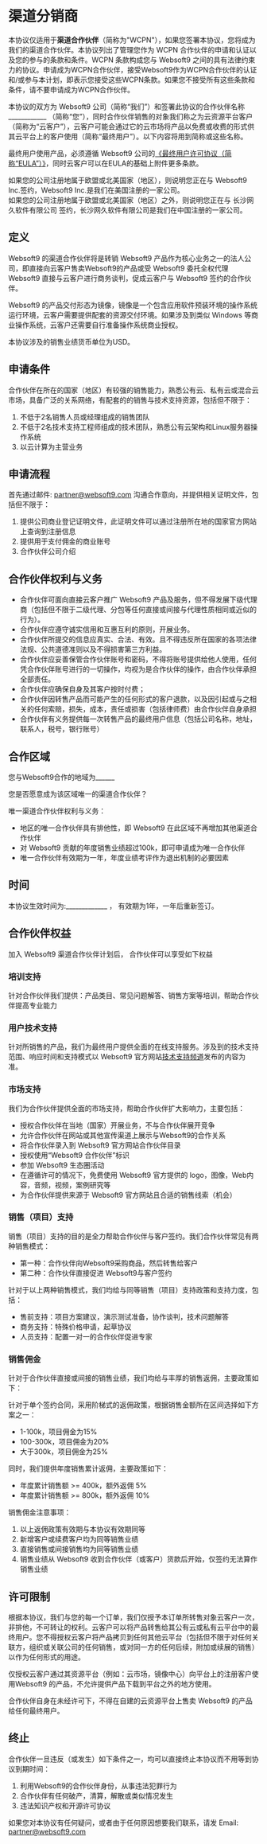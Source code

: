 # 渠道分销商

本协议仅适用于**渠道合作伙伴**（简称为"WCPN"），如果您签署本协议，您将成为我们的渠道合作伙伴。本协议列出了管理您作为 WCPN 合作伙伴的申请和认证以及您的参与的条款和条件。WCPN 条款构成您与 Websoft9 之间的具有法律约束力的协议。申请成为WCPN合作伙伴，接受Websoft9作为WCPN合作伙伴的认证和/或参与本计划，即表示您接受这些WCPN条款。如果您不接受所有这些条款和条件，请不要申请成为WCPN合作伙伴。

本协议的双方为 Websoft9 公司（简称“我们”）和签署此协议的合作伙伴名称____________ （简称“您”），同时合作伙伴销售的对象我们称之为云资源平台客户（简称为“云客户”），云客户可能会通过它的云市场将产品以免费或收费的形式供其云平台上的客户使用（简称“最终用户”）。以下内容将用到简称或这些名称。

最终用户使用产品，必须遵循 Websoft9 公司的[《最终用户许可协议（简称“EULA”）》](https://support.websoft9.com/docs/legal/eula.html)，同时云客户可以在EULA的基础上附件更多条款。

如果您的公司注册地属于欧盟或北美国家（地区），则说明您正在与 Websoft9 Inc.签约，Websoft9 Inc.是我们在美国注册的一家公司。  
如果您的公司注册地属于欧盟或北美国家（地区）之外，则说明您正在与 长沙网久软件有限公司 签约，长沙网久软件有限公司是我们在中国注册的一家公司。

## 定义

Websoft9 的渠道合作伙伴将是转销 Websoft9 产品作为核心业务之一的法人公司，即直接向云客户售卖Websoft9的产品或受 Websoft9 委托全权代理 Websoft9 直接与云客户进行商务谈判，促成云客户与 Websoft9 签约的合作伙伴。  

Websoft9 的产品交付形态为镜像，镜像是一个包含应用软件预装环境的操作系统运行环境，云客户需要提供配套的资源交付环境。如果涉及到类似 Windows 等商业操作系统，云客户还需要自行准备操作系统商业授权。

本协议涉及的销售业绩货币单位为USD。


## 申请条件

合作伙伴在所在的国家（地区）有较强的销售能力，熟悉公有云、私有云或混合云市场，具备广泛的关系网络，有配套的的销售与技术支持资源，包括但不限于：

1. 不低于2名销售人员或经理组成的销售团队
2. 不低于2名技术支持工程师组成的技术团队，熟悉公有云架构和Linux服务器操作系统
3. 以云计算为主营业务

## 申请流程

首先通过邮件: partner@websoft9.com 沟通合作意向，并提供相关证明文件，包括但不限于：

1. 提供公司商业登记证明文件，此证明文件可以通过注册所在地的国家官方网站上查询到注册信息
2. 提供用于支付佣金的商业账号
3. 合作伙伴公司介绍

## 合作伙伴权利与义务

* 合作伙伴可面向直接云客户推广 Websoft9 产品及服务，但不得发展下级代理商（包括但不限于二级代理、分包等任何直接或间接与代理性质相同或近似的行为）。
* 合作伙伴应遵守诚实信用和互惠互利的原则，开展业务。
* 合作伙伴所提交的信息应真实、合法、有效。且不得违反所在国家的各项法律法规、公共道德准则以及不得损害第三方利益。
* 合作伙伴应妥善保管合作伙伴账号和密码，不得将账号提供给他人使用，任何凭合作伙伴账号进行的一切操作，均视为是合作伙伴的操作，由合作伙伴承担全部责任。
* 合作伙伴应确保自身及其客户按时付费；
* 合作伙伴因转售产品而可能产生的任何形式的客户退款，以及因引起或与之相关的任何索赔，损失，成本，责任或损害（包括律师费）由合作伙伴自身承担
* 合作伙伴有义务提供每一次转售产品的最终用户信息（包括公司名称，地址，联系人，税号，银行账号）

## 合作区域

您与Websoft9合作的地域为______

您是否愿意成为该区域唯一的渠道合作伙伴？

唯一渠道合作伙伴权利与义务：

* 地区的唯一合作伙伴具有排他性，即 Websoft9 在此区域不再增加其他渠道合作伙伴
* 对 Websoft9 贡献的年度销售业绩超过100k，即可申请成为唯一合作伙伴
* 唯一合作伙伴有效期为一年，年度业绩考评作为退出机制的必要因素

## 时间

本协议生效时间为:_____________ ， 有效期为1年，一年后重新签订。

## 合作伙伴权益

加入 Websoft9 渠道合作伙伴计划后， 合作伙伴可以享受如下权益

### 培训支持

针对合作伙伴我们提供：产品类目、常见问题解答、销售方案等培训，帮助合作伙伴提高专业能力

### 用户技术支持

针对所销售的产品，我们为最终用户提供全面的在线支持服务。涉及到的技术支持范围、响应时间和支持模式以 Websoft9 官方网站[技术支持频道](https://support.websoft9.com)发布的内容为准。

### 市场支持

我们为合作伙伴提供全面的市场支持，帮助合作伙伴扩大影响力，主要包括：

* 授权合作伙伴在当地（国家）开展业务，不与合作伙伴展开竞争
* 允许合作伙伴在网站或其他宣传渠道上展示与Websoft9的合作关系
* 将合作伙伴录入到 Websoft9 官方网站合作伙伴目录
* 授权使用“Websoft9 合作伙伴”标识
* 参加 Websoft9 生态圈活动
* 在遵循许可的情况下，免费使用 Websoft9 官方提供的 logo，图像，Web内容，音频，视频，案例研究等
* 为合作伙伴提供来源于 Websoft9 官方网站且合适的销售线索（机会）

### 销售（项目）支持

销售（项目）支持的目的是全力帮助合作伙伴与客户签约。我们合作伙伴常见有两种销售模式：

* 第一种：合作伙伴向Websoft9采购商品，然后转售给客户
* 第二种：合作伙伴直接促进 Websoft9与客户签约

针对于以上两种销售模式，我们均给与同等销售（项目）支持政策和支持力度，包括：

* 售前支持：项目方案建议，演示测试准备，协作谈判，技术问题解答
* 商务支持：特殊价格申请，起草协议
* 人员支持：配置一对一的合作伙伴促进专家

### 销售佣金

针对于合作伙伴直接或间接的销售业绩，我们均给与丰厚的销售返佣，主要政策如下：

针对于单个签约合同，采用阶梯式的返佣政策，根据销售金额所在区间选择如下方案之一：

* 1-100k，项目佣金为15%
* 100-300k，项目佣金为20%
* 大于300k，项目佣金为25%

同时，我们提供年度销售累计返佣，主要政策如下： 

* 年度累计销售额 >= 400k，额外返佣 5%
* 年度累计销售额 >= 800k，额外返佣 10%

销售佣金注意事项：

1. 以上返佣政策有效期与本协议有效期同等
2. 新增客户或续费客户均为同等销售业绩
3. 直接销售或间接销售均为同等销售业绩
4. 销售业绩从 Websoft9 收到合作伙伴（或客户）货款后开始，仅签约无法算作销售业绩

## 许可限制

根据本协议，我们与您的每一个订单，我们仅授予本订单所转售对象云客户一次，非排他，不可转让的权利。云客户可以将产品转售给其公有云或私有云平台中的最终用户。您不得授权云客户将产品拷贝到任何其他云平台（包括但不限于对任何关联方，组织或关联公司的任何销售，或对同一方的任何后续，附加或续展的销售）以作为任何形式的用途。

仅授权云客户通过其资源平台（例如：云市场，镜像中心）向平台上的注册客户使用Websoft9 的产品，不允许提供产品下载到平台之外的地方使用。

合作伙伴自身在未经许可下，不得在自建的云资源平台上售卖 Websoft9 的产品给任何最终用户。

## 终止

合作伙伴一旦违反（或发生）如下条件之一，均可以直接终止本协议而不用等到协议到期时间：

1. 利用Websoft9的合作伙伴身份，从事违法犯罪行为
2. 合作伙伴有任何破产，清算，解散或类似情况发生
3. 违法知识产权和开源许可协议

如果您对本协议有任何疑问，或者由于任何原因想要我们联系，请发 Email: partner@websoft9.com
